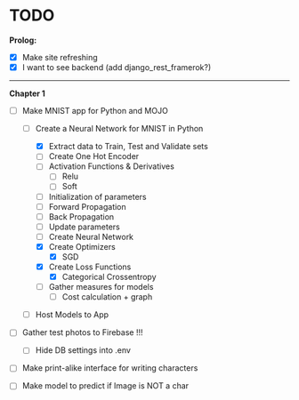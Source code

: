 # TODO

<b>Prolog:</b>

- [x] Make site refreshing
- [x] I want to see backend (add django_rest_framerok?)

---

<b>Chapter 1</b>

- [ ] Make MNIST app for Python and MOJO

  - [ ] Create a Neural Network for MNIST in Python

    - [x] Extract data to Train, Test and Validate sets
    - [ ] Create One Hot Encoder
    - [ ] Activation Functions & Derivatives
      - [ ] Relu
      - [ ] Soft
    - [ ] Initialization of parameters
    - [ ] Forward Propagation
    - [ ] Back Propagation
    - [ ] Update parameters
    - [ ] Create Neural Network
    - [X] Create Optimizers
      - [X] SGD
    - [X] Create Loss Functions
      - [X] Categorical Crossentropy
    - [ ] Gather measures for models
      - [ ] Cost calculation + graph
  - [ ] Host Models to App

- [ ] Gather test photos to Firebase !!!
  - [ ] Hide DB settings into .env
- [ ] Make print-alike interface for writing characters
- [ ] Make model to predict if Image is NOT a char
